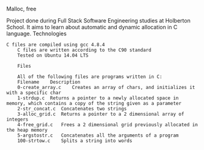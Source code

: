 Malloc, free

Project done during Full Stack Software Engineering studies at Holberton School. It aims to learn about automatic and dynamic allocation in C language.
Technologies

    C files are compiled using gcc 4.8.4
        C files are written according to the C90 standard
	    Tested on Ubuntu 14.04 LTS

	    Files

	    All of the following files are programs written in C:
	    Filename 	Description
	    0-create_array.c 	Creates an array of chars, and initializes it with a specific char
	    1-strdup.c 	Returns a pointer to a newly allocated space in memory, which contains a copy of the string given as a parameter
	    2-str_concat.c 	Concatenates two strings
	    3-alloc_grid.c 	Returns a pointer to a 2 dimensional array of integers
	    4-free_grid.c 	Frees a 2 dimensional grid previously allocated in the heap memory
	    5-argstostr.c 	Concatenates all the arguments of a program
	    100-strtow.c 	Splits a string into words
